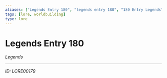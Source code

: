 ```yaml
---
aliases: ["Legends Entry 180", "legends entry 180", "180 Entry Legends"]
tags: [lore, worldbuilding]
type: lore
---
```


# Legends Entry 180

*Legends*

---
*ID: LORE00179*